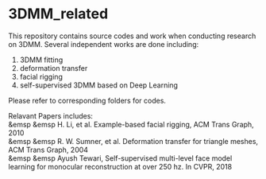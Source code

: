 # 3DMM_related
This repository contains source codes and work when conducting research on 3DMM. 
Several independent works are done including: 
  1. 3DMM fitting
  2. deformation transfer 
  3. facial rigging 
  4. self-supervised 3DMM based on Deep Learning   

Please refer to corresponding folders for codes.

Relavant Papers includes: <br>
&emsp &emsp H. Li, et al. Example-based facial rigging, ACM Trans Graph, 2010<br>
&emsp &emsp R. W. Sumner, et al. Deformation transfer for triangle meshes, ACM Trans Graph, 2004<br>
&emsp &emsp Ayush Tewari, Self-supervised multi-level face model learning for monocular reconstruction at over 250 hz. In CVPR, 2018
 


